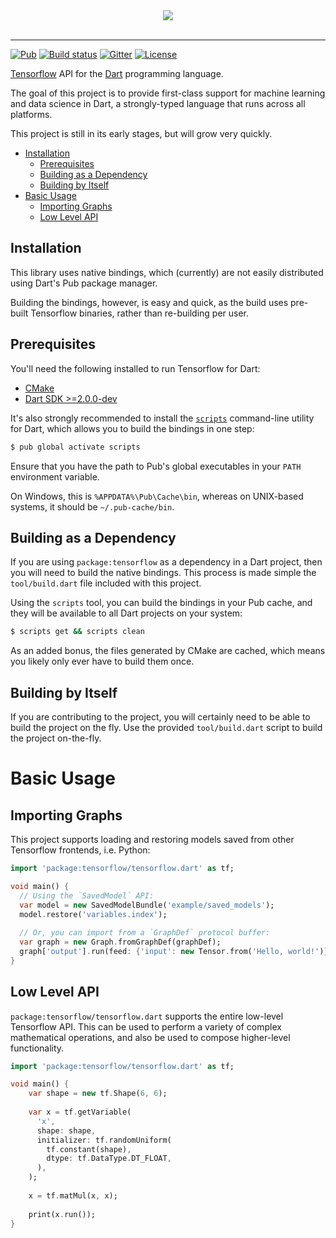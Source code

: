 <div align="center">
  <img src="https://github.com/thosakwe/tensorflow.dart/blob/master/logo/tensorflow-layout-400.png"><br><br>
</div>

-----------------


[![Pub](https://img.shields.io/pub/v/tensorflow.svg)](https://pub.dartlang.org/packages/tensorflow)
[![Build status](https://travis-ci.org/thosakwe/tensorflow.dart.svg?branch=master)](https://travis-ci.org/thosakwe/tensorflow.dart)
[![Gitter](https://img.shields.io/gitter/room/tensorflow-dart/Lobby.svg)](https://gitter.im/tensorflow-dart/Lobby)
[![License](https://img.shields.io/github/license/thosakwe/tensorflow.dart.svg)](https://github.com/thosakwe/tensorflow.dart/blob/master/LICENSE)

[Tensorflow](https://github.com/tensorflow/tensorflow)
API for the [Dart](https://dartlang.org)
programming language.

The goal of this project is to provide first-class support for machine learning
and data science in Dart, a strongly-typed language that runs
across all platforms.

This project is still in its early stages, but will grow very quickly.

* [Installation](#installation)
    * [Prerequisites](#prerequisites)
    * [Building as a Dependency](#building-as-a-dependency)
    * [Building by Itself](#building-by-itself)
* [Basic Usage](#basic-usage)
    * [Importing Graphs](#importing-graphs)
    * [Low Level API](#low-level-api)

## Installation
This library uses native bindings, which (currently) are not easily
distributed using Dart's Pub package manager.

Building the bindings, however, is easy and quick, as the build uses pre-built
Tensorflow binaries, rather than re-building per user.

## Prerequisites
You'll need the following installed to run Tensorflow for Dart:
* [CMake](https://cmake.org/)
* [Dart SDK >=2.0.0-dev](https://www.dartlang.org/install)

It's also strongly recommended to install the
[`scripts`](https://github.com/thosakwe/dart_scripts) command-line utility for Dart,
which allows you to build the bindings in one step:

```bash
$ pub global activate scripts
```

Ensure that you have the path to Pub's global executables in your `PATH` environment variable.

On Windows, this is `%APPDATA%\Pub\Cache\bin`, whereas on UNIX-based systems, it should be
`~/.pub-cache/bin`.

## Building as a Dependency
If you are using `package:tensorflow` as a dependency in a Dart project, then you will
need to build the native bindings. This process is made simple the `tool/build.dart` file
included with this project.

Using the `scripts` tool, you can build the bindings in your Pub cache, and they will be
available to all Dart projects on your system:

```bash
$ scripts get && scripts clean
```

As an added bonus, the files generated by CMake are cached, which means you likely only
ever have to build them once.

## Building by Itself
If you are contributing to the project, you will certainly need to be able to
build the project on the fly. Use the provided `tool/build.dart` script to build
the project on-the-fly.

# Basic Usage

## Importing Graphs
This project supports loading and restoring models saved from other Tensorflow
frontends, i.e. Python:

```dart
import 'package:tensorflow/tensorflow.dart' as tf;

void main() {
  // Using the `SavedModel` API:
  var model = new SavedModelBundle('example/saved_models');
  model.restore('variables.index');
  
  // Or, you can import from a `GraphDef` protocol buffer:
  var graph = new Graph.fromGraphDef(graphDef);
  graph['output'].run(feed: {'input': new Tensor.from('Hello, world!')});
}
```

## Low Level API
`package:tensorflow/tensorflow.dart` supports the entire low-level
Tensorflow API. This can be used to perform a variety of complex mathematical
operations, and also be used to compose higher-level functionality.

```dart
import 'package:tensorflow/tensorflow.dart' as tf;

void main() {
    var shape = new tf.Shape(6, 6);
  
    var x = tf.getVariable(
      'x',
      shape: shape,
      initializer: tf.randomUniform(
        tf.constant(shape),
        dtype: tf.DataType.DT_FLOAT,
      ),
    );
  
    x = tf.matMul(x, x);
  
    print(x.run());
}
```